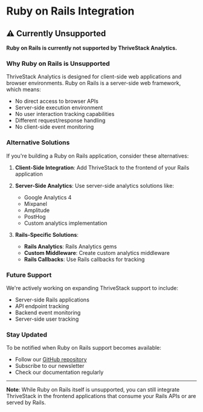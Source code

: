 # Ruby on Rails Integration

## ⚠️ Currently Unsupported

**Ruby on Rails is currently not supported by ThriveStack Analytics.**

### Why Ruby on Rails is Unsupported

ThriveStack Analytics is designed for client-side web applications and browser environments. Ruby on Rails is a server-side web framework, which means:

- No direct access to browser APIs
- Server-side execution environment
- No user interaction tracking capabilities
- Different request/response handling
- No client-side event monitoring

### Alternative Solutions

If you're building a Ruby on Rails application, consider these alternatives:

1. **Client-Side Integration**: Add ThriveStack to the frontend of your Rails application
2. **Server-Side Analytics**: Use server-side analytics solutions like:
   - Google Analytics 4
   - Mixpanel
   - Amplitude
   - PostHog
   - Custom analytics implementation

3. **Rails-Specific Solutions**:
   - **Rails Analytics**: Rails Analytics gems
   - **Custom Middleware**: Create custom analytics middleware
   - **Rails Callbacks**: Use Rails callbacks for tracking

### Future Support

We're actively working on expanding ThriveStack support to include:
- Server-side Rails applications
- API endpoint tracking
- Backend event monitoring
- Server-side user tracking

### Stay Updated

To be notified when Ruby on Rails support becomes available:
- Follow our [GitHub repository](https://github.com/Thrivestack-public)
- Subscribe to our newsletter
- Check our documentation regularly

---

**Note**: While Ruby on Rails itself is unsupported, you can still integrate ThriveStack in the frontend applications that consume your Rails APIs or are served by Rails. 
